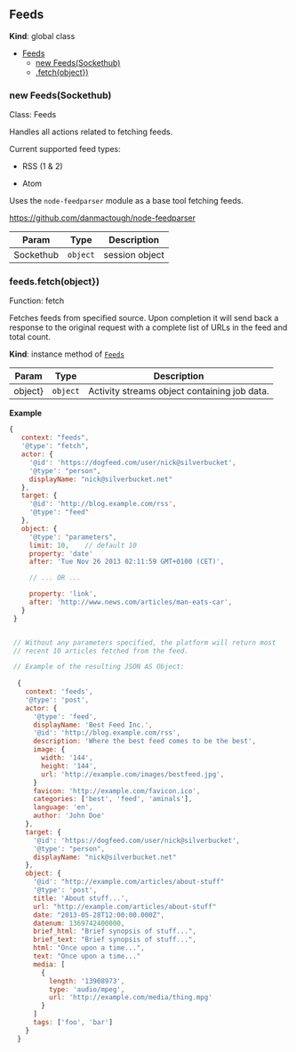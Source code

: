 <a name="Feeds"></a>

## Feeds
**Kind**: global class  

* [Feeds](#Feeds)
    * [new Feeds(Sockethub)](#new_Feeds_new)
    * [.fetch(object})](#Feeds+fetch)

<a name="new_Feeds_new"></a>

### new Feeds(Sockethub)
Class: Feeds

Handles all actions related to fetching feeds.

Current supported feed types:

- RSS (1 & 2)

- Atom

Uses the `node-feedparser` module as a base tool fetching feeds.

https://github.com/danmactough/node-feedparser


| Param | Type | Description |
| --- | --- | --- |
| Sockethub | <code>object</code> | session object |

<a name="Feeds+fetch"></a>

### feeds.fetch(object})
Function: fetch

Fetches feeds from specified source. Upon completion it will send back a 
response to the original request with a complete list of URLs in the feed 
and total count.

**Kind**: instance method of [<code>Feeds</code>](#Feeds)  

| Param | Type | Description |
| --- | --- | --- |
| object} | <code>object</code> | Activity streams object containing job data. |

**Example**  
```js
{
   context: "feeds",
   '@type': "fetch",
   actor: {
     '@id': 'https://dogfeed.com/user/nick@silverbucket',
     '@type': "person",
     displayName: "nick@silverbucket.net"
   },
   target: {
     '@id': 'http://blog.example.com/rss',
     '@type': "feed"
   },
   object: {
     '@type': "parameters",
     limit: 10,    // default 10
     property: 'date'
     after: 'Tue Nov 26 2013 02:11:59 GMT+0100 (CET)',

     // ... OR ...

     property: 'link',
     after: 'http://www.news.com/articles/man-eats-car',
   }
 }


 // Without any parameters specified, the platform will return most
 // recent 10 articles fetched from the feed.

 // Example of the resulting JSON AS Object:
 
  {
    context: 'feeds',
    '@type': 'post',
    actor: {
      '@type': 'feed',
      displayName: 'Best Feed Inc.',
      '@id': 'http://blog.example.com/rss',
      description: 'Where the best feed comes to be the best',
      image: {
        width: '144',
        height: '144',
        url: 'http://example.com/images/bestfeed.jpg',
      }
      favicon: 'http://example.com/favicon.ico',
      categories: ['best', 'feed', 'aminals'],
      language: 'en',
      author: 'John Doe'
    },
    target: {
      '@id': 'https://dogfeed.com/user/nick@silverbucket',
      '@type': "person",
      displayName: "nick@silverbucket.net"
    },
    object: {
      '@id': "http://example.com/articles/about-stuff"
      '@type': 'post',
      title: 'About stuff...',
      url: "http://example.com/articles/about-stuff"
      date: "2013-05-28T12:00:00.000Z",
      datenum: 1369742400000,
      brief_html: "Brief synopsis of stuff...",
      brief_text: "Brief synopsis of stuff...",
      html: "Once upon a time...",
      text: "Once upon a time..."
      media: [
        {
          length: '13908973',
          type: 'audio/mpeg',
          url: 'http://example.com/media/thing.mpg'
        }
      ]
      tags: ['foo', 'bar']
    }
  }
```
